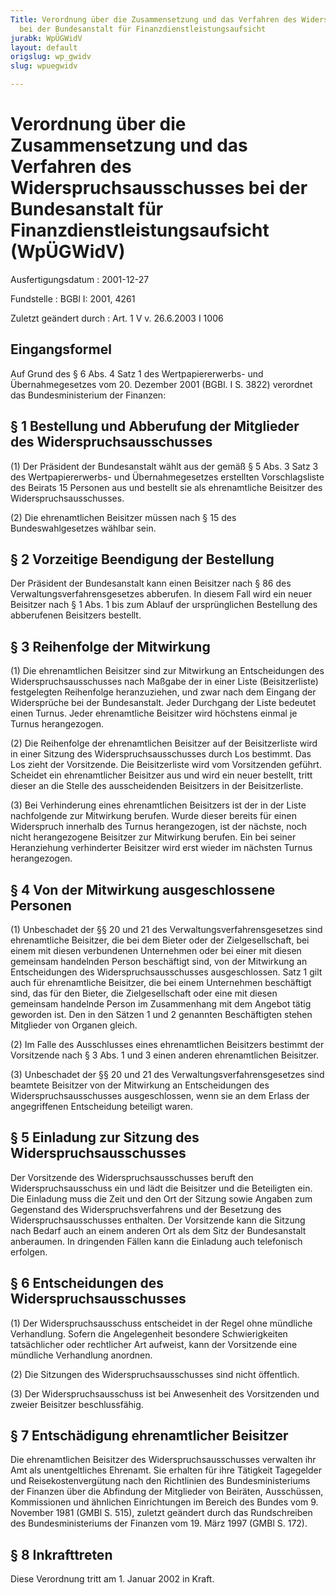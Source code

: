 ```yaml
---
Title: Verordnung über die Zusammensetzung und das Verfahren des Widerspruchsausschusses
  bei der Bundesanstalt für Finanzdienstleistungsaufsicht
jurabk: WpÜGWidV
layout: default
origslug: wp_gwidv
slug: wpuegwidv

---
```


# Verordnung über die Zusammensetzung und das Verfahren des Widerspruchsausschusses bei der Bundesanstalt für Finanzdienstleistungsaufsicht (WpÜGWidV)

Ausfertigungsdatum
:   2001-12-27

Fundstelle
:   BGBl I: 2001, 4261

Zuletzt geändert durch
:   Art. 1 V v. 26.6.2003 I 1006

## Eingangsformel

Auf Grund des § 6 Abs. 4 Satz 1 des Wertpapiererwerbs- und
Übernahmegesetzes vom 20. Dezember 2001 (BGBl. I S. 3822) verordnet
das Bundesministerium der Finanzen:

## § 1 Bestellung und Abberufung der Mitglieder des Widerspruchsausschusses

(1) Der Präsident der Bundesanstalt wählt aus der gemäß § 5 Abs. 3
Satz 3 des Wertpapiererwerbs- und Übernahmegesetzes erstellten
Vorschlagsliste des Beirats 15 Personen aus und bestellt sie als
ehrenamtliche Beisitzer des Widerspruchsausschusses.

(2) Die ehrenamtlichen Beisitzer müssen nach § 15 des
Bundeswahlgesetzes wählbar sein.

## § 2 Vorzeitige Beendigung der Bestellung

Der Präsident der Bundesanstalt kann einen Beisitzer nach § 86 des
Verwaltungsverfahrensgesetzes abberufen. In diesem Fall wird ein neuer
Beisitzer nach § 1 Abs. 1 bis zum Ablauf der ursprünglichen Bestellung
des abberufenen Beisitzers bestellt.

## § 3 Reihenfolge der Mitwirkung

(1) Die ehrenamtlichen Beisitzer sind zur Mitwirkung an Entscheidungen
des Widerspruchsausschusses nach Maßgabe der in einer Liste
(Beisitzerliste) festgelegten Reihenfolge heranzuziehen, und zwar nach
dem Eingang der Widersprüche bei der Bundesanstalt. Jeder Durchgang
der Liste bedeutet einen Turnus. Jeder ehrenamtliche Beisitzer wird
höchstens einmal je Turnus herangezogen.

(2) Die Reihenfolge der ehrenamtlichen Beisitzer auf der
Beisitzerliste wird in einer Sitzung des Widerspruchsausschusses durch
Los bestimmt. Das Los zieht der Vorsitzende. Die Beisitzerliste wird
vom Vorsitzenden geführt. Scheidet ein ehrenamtlicher Beisitzer aus
und wird ein neuer bestellt, tritt dieser an die Stelle des
ausscheidenden Beisitzers in der Beisitzerliste.

(3) Bei Verhinderung eines ehrenamtlichen Beisitzers ist der in der
Liste nachfolgende zur Mitwirkung berufen. Wurde dieser bereits für
einen Widerspruch innerhalb des Turnus herangezogen, ist der nächste,
noch nicht herangezogene Beisitzer zur Mitwirkung berufen. Ein bei
seiner Heranziehung verhinderter Beisitzer wird erst wieder im
nächsten Turnus herangezogen.

## § 4 Von der Mitwirkung ausgeschlossene Personen

(1) Unbeschadet der §§ 20 und 21 des Verwaltungsverfahrensgesetzes
sind ehrenamtliche Beisitzer, die bei dem Bieter oder der
Zielgesellschaft, bei einem mit diesen verbundenen Unternehmen oder
bei einer mit diesen gemeinsam handelnden Person beschäftigt sind, von
der Mitwirkung an Entscheidungen des Widerspruchsausschusses
ausgeschlossen. Satz 1 gilt auch für ehrenamtliche Beisitzer, die bei
einem Unternehmen beschäftigt sind, das für den Bieter, die
Zielgesellschaft oder eine mit diesen gemeinsam handelnde Person im
Zusammenhang mit dem Angebot tätig geworden ist. Den in den Sätzen 1
und 2 genannten Beschäftigten stehen Mitglieder von Organen gleich.

(2) Im Falle des Ausschlusses eines ehrenamtlichen Beisitzers bestimmt
der Vorsitzende nach § 3 Abs. 1 und 3 einen anderen ehrenamtlichen
Beisitzer.

(3) Unbeschadet der §§ 20 und 21 des Verwaltungsverfahrensgesetzes
sind beamtete Beisitzer von der Mitwirkung an Entscheidungen des
Widerspruchsausschusses ausgeschlossen, wenn sie an dem Erlass der
angegriffenen Entscheidung beteiligt waren.

## § 5 Einladung zur Sitzung des Widerspruchsausschusses

Der Vorsitzende des Widerspruchsausschusses beruft den
Widerspruchsausschuss ein und lädt die Beisitzer und die Beteiligten
ein. Die Einladung muss die Zeit und den Ort der Sitzung sowie Angaben
zum Gegenstand des Widerspruchsverfahrens und der Besetzung des
Widerspruchsausschusses enthalten. Der Vorsitzende kann die Sitzung
nach Bedarf auch an einem anderen Ort als dem Sitz der Bundesanstalt
anberaumen. In dringenden Fällen kann die Einladung auch telefonisch
erfolgen.

## § 6 Entscheidungen des Widerspruchsausschusses

(1) Der Widerspruchsausschuss entscheidet in der Regel ohne mündliche
Verhandlung. Sofern die Angelegenheit besondere Schwierigkeiten
tatsächlicher oder rechtlicher Art aufweist, kann der Vorsitzende eine
mündliche Verhandlung anordnen.

(2) Die Sitzungen des Widerspruchsausschusses sind nicht öffentlich.

(3) Der Widerspruchsausschuss ist bei Anwesenheit des Vorsitzenden und
zweier Beisitzer beschlussfähig.

## § 7 Entschädigung ehrenamtlicher Beisitzer

Die ehrenamtlichen Beisitzer des Widerspruchsausschusses verwalten ihr
Amt als unentgeltliches Ehrenamt. Sie erhalten für ihre Tätigkeit
Tagegelder und Reisekostenvergütung nach den Richtlinien des
Bundesministeriums der Finanzen über die Abfindung der Mitglieder von
Beiräten, Ausschüssen, Kommissionen und ähnlichen Einrichtungen im
Bereich des Bundes vom 9. November 1981 (GMBl S. 515), zuletzt
geändert durch das Rundschreiben des Bundesministeriums der Finanzen
vom 19. März 1997 (GMBl S. 172).

## § 8 Inkrafttreten

Diese Verordnung tritt am 1. Januar 2002 in Kraft.

